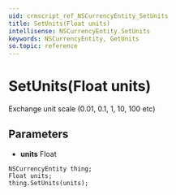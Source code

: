 ```yaml
---
uid: crmscript_ref_NSCurrencyEntity_SetUnits
title: SetUnits(Float units)
intellisense: NSCurrencyEntity.SetUnits
keywords: NSCurrencyEntity, GetUnits
so.topic: reference
---
```


# SetUnits(Float units)

Exchange unit scale (0.01, 0.1, 1, 10, 100 etc)

## Parameters

* **units** Float

```crmscript
NSCurrencyEntity thing;
Float units;
thing.SetUnits(units);
```


